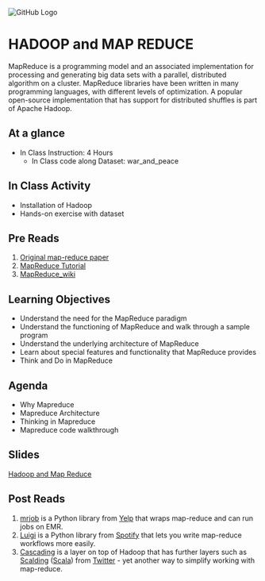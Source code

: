 ![GitHub Logo](https://s3.ap-south-1.amazonaws.com/greyatom-social/GreyAtom-logo.png)

# HADOOP and MAP REDUCE

MapReduce is a programming model and an associated implementation for processing and generating big data sets with a parallel, distributed algorithm on a cluster. MapReduce libraries have been written in many programming languages, with different levels of optimization. A popular open-source implementation that has support for distributed shuffles is part of Apache Hadoop.

## At a glance
* In Class Instruction: 4 Hours
  * In Class code along Dataset: war_and_peace
  
## In Class Activity

* Installation of Hadoop
* Hands-on exercise with dataset

## Pre Reads

1. [Original map-reduce paper](https://research.google.com/archive/mapreduce.html)
2. [MapReduce Tutorial](https://hadoop.apache.org/docs/r1.2.1/mapred_tutorial.html)
3. [MapReduce_wiki](https://en.wikipedia.org/wiki/MapReduce)

## Learning Objectives

- Understand the need for the MapReduce paradigm
- Understand the functioning of MapReduce and walk through a sample program
- Understand the underlying architecture of MapReduce
- Learn about special features and functionality that MapReduce provides
- Think and Do in MapReduce

## Agenda

- Why Mapreduce
- Mapreduce Architecture
- Thinking in Mapreduce
- Mapreduce code walkthrough

## Slides

[Hadoop and Map Reduce](https://github.com/commit-live-students/hadoop_and_map_reduce_in_class/blob/master/notebooks/Hadoop_Day-2-%20Introduction%20YARN%20Hadoop.pdf)

## Post Reads
1. [mrjob](https://github.com/Yelp/mrjob) is a Python library from [Yelp](https://www.yelp.com/sf) that wraps map-reduce and can run jobs on EMR.
2. [Luigi](https://github.com/spotify/luigi) is a Python library from [Spotify](https://www.spotify.com/us/) that lets you write map-reduce workflows more easily.
3. [Cascading](www.cascading.org) is a layer on top of Hadoop that has further layers such as [Scalding](https://github.com/twitter/scalding) ([Scala](http://www.scala-lang.org/)) from [Twitter](https://twitter.com/) - yet another way to simplify working with map-reduce.

